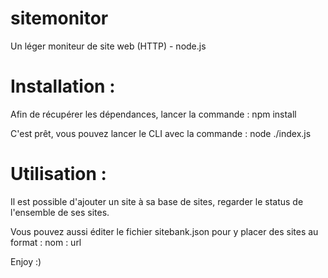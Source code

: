 # sitemonitor
Un léger moniteur de site web (HTTP) - node.js

# Installation :

Afin de récupérer les dépendances, lancer la commande : npm install

C'est prêt, vous pouvez lancer le CLI avec la commande : node ./index.js

# Utilisation :

Il est possible d'ajouter un site à sa base de sites,
regarder le status de l'ensemble de ses sites.

Vous pouvez aussi éditer le fichier sitebank.json pour y placer des sites au format :
nom : url

Enjoy :)
